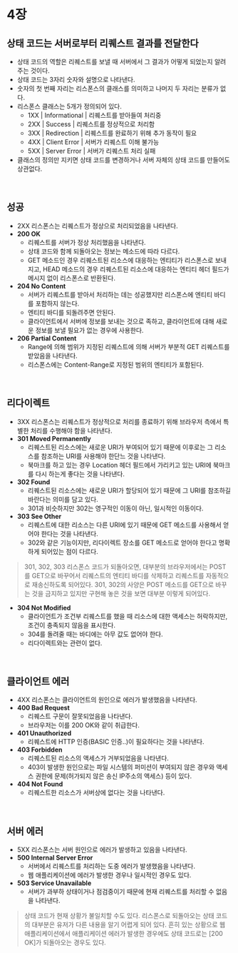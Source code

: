 # 4장

## 상태 코드는 서버로부터 리퀘스트 결과를 전달한다
- 상태 코드의 역할은 리퀘스트를 보낼 때 서버에서 그 결과가 어떻게 되었는지 알려주는 것이다.
- 상태 코드는 3자리 숫자와 설명으로 나타낸다.
- 숫자의 첫 번째 자리는 리스폰스의 클래스를 의미하고 나머지 두 자리는 분류가 없다.
- 리스폰스 클래스는 5개가 정의되어 있다.
  - 1XX | Informational | 리퀘스트를 받아들여 처리중
  - 2XX | Success | 리퀘스트를 정상적으로 처리함
  - 3XX | Redirection | 리퀘스트를 완료하기 위해 추가 동작이 필요
  - 4XX | Client Error | 서버가 리퀘스트 이해 불가능
  - 5XX | Server Error | 서버가 리퀘스트 처리 실패
- 클래스의 정의만 지키면 상태 코드를 변경하거나 서버 자체의 상태 코드를 만들어도 상관없다.

<br>

## 성공
- 2XX 리스폰스는 리퀘스트가 정상으로 처리되었음을 나타낸다.
- **200 OK**
  - 리퀘스트를 서버가 정상 처리했음을 나타낸다.
  - 상태 코드와 함께 되돌아오는 정보는 메소드에 따라 다르다.
  - GET 메소드인 경우 리퀘스트된 리소스에 대응하는 엔티티가 리스폰스로 보내지고, HEAD 메소드의 경우 리퀘스트된 리소스에 대응하는 엔티티 헤더 필드가 메시지 없이 리스폰스로 반환된다.
- **204 No Content**
  - 서버가 리퀘스트를 받아서 처리하는 데는 성공했지만 리스폰스에 엔티티 바디를 포함하지 않는다.
  - 엔티티 바디를 되돌려주면 안된다.
  - 클라이언트에서 서버에 정보를 보내는 것으로 족하고, 클라이언트에 대해 새로운 정보를 보낼 필요가 없는 경우에 사용한다.
- **206 Partial Content**
  - Range에 의해 범위가 지정된 리퀘스트에 의해 서버가 부분적 GET 리퀘스트를 받았음을 나타낸다.
  - 리스폰스에는 Content-Range로 지정된 범위의 엔티티가 포함된다.

<br>

## 리다이렉트
- 3XX 리스폰스는 리퀘스트가 정상적으로 처리를 종료하기 위해 브라우저 측에서 특별한 처리를 수행해야 함을 나타낸다.
- **301 Moved Permanently**
  - 리퀘스트된 리소스에는 새로운 URI가 부여되어 있기 때문에 이후로는 그 리소스를 참조하는 URI를 사용해야 한단느 것을 나타낸다.
  - 북마크를 하고 있는 경우 Location 헤더 필드에서 가리키고 있는 URI에 북마크를 다시 하는게 좋다는 것을 나타낸다.
- **302 Found**
  - 리퀘스트된 리소스에는 새로운 URI가 할당되어 있기 때문에 그 URI를 참조하길 바란다는 의미를 담고 있다.
  - 301과 비슷하지만 302는 영구적인 이동이 아닌, 일시적인 이동이다.
- **303 See Other**
  - 리퀘스트에 대한 리소스는 다른 URI에 있기 때문에 GET 메소드를 사용해서 얻어야 한다는 것을 나타낸다.
  - 302와 같은 기능이지만, 리다이렉트 장소를 GET 메소드로 얻어야 한다고 명확하게 되어있는 점이 다르다.
> 301, 302, 303 리스폰스 코드가 되돌아오면, 대부분의 브라우저에서는 POST를 GET으로 바꾸어서 리퀘스트의 엔티티 바디를 삭제하고 리퀘스트를 자동적으로 재송신하도록 되어있다.
> 301, 302의 사양은 POST 메소드를 GET으로 바꾸는 것을 금지하고 있지만 구현해 놓은 것을 보면 대부분 이렇게 되어있다.

- **304 Not Modified**
  - 클라이언트가 조건부 리퀘스트를 했을 때 리소스에 대한 액세스는 허락하지만, 조건이 충족되지 않음을 표시한다.
  - 304를 돌려줄 때는 바디에는 아무 값도 없어야 한다.
  - 리다이렉트와는 관련이 없다.

<br>

## 클라이언트 에러
- 4XX 리스폰스는 클라이언트의 원인으로 에러가 발생했음을 나타낸다.
- **400 Bad Request**
  - 리퀘스트 구문이 잘못되었음을 나타낸다.
  - 브라우저는 이를 200 OK와 같이 취급한다.
- **401 Unauthorized**
  - 리퀘스트에 HTTP 인증(BASIC 인증..)이 필요하다는 것을 나타낸다.
- **403 Forbidden**
  - 리퀘스트된 리소스의 액세스가 거부되었음을 나타낸다.
  - 403이 발생한 원인으로는 파일 시스템의 퍼미션이 부여되지 않은 경우와 액세스 권한에 문제(허가되지 않은 송신 IP주소의 액세스) 등이 있다.
- **404 Not Found**
  - 리퀘스트한 리소스가 서버상에 없다는 것을 나타낸다.

<br>

## 서버 에러
- 5XX 리스폰스는 서버 원인으로 에러가 발생하고 있음을 나타낸다.
- **500 Internal Server Error**
  - 서버에서 리퀘스트를 처리하는 도중 에러가 발생했음을 나타낸다.
  - 웹 애플리케이션에 에러가 발생한 경우나 일시적인 경우도 있다.
- **503 Service Unavailable**
  - 서버가 과부하 상태이거나 점검중이기 때문에 현재 리퀘스트를 처리할 수 없음을 나타낸다.

> 상태 코드가 현재 상황가 불일치할 수도 있다.
> 리스폰스로 되돌아오는 상태 코드의 대부분은 유저가 다른 내용을 알기 어렵게 되어 있다. 흔히 있는 상황으로 웹 애플리케이션에서 애플리케이션 에러가 발생한 경우에도 상태 코드로는 [200 OK]가 되돌아오는 경우도 있다.